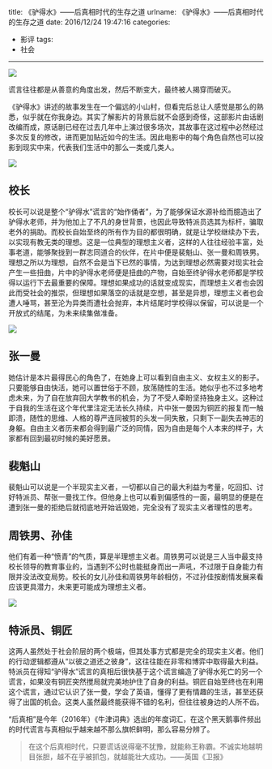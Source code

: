 title: 《驴得水》——后真相时代的生存之道
urlname: 《驴得水》——后真相时代的生存之道
date: 2016/12/24 19:47:16
categories:
- 影评
tags:
- 社会

---
![](https://image.covertness.cn/lvdeshui_p2394839433.jpg)

谎言往往都是从善意的角度出发，然后不断变大，最终被人揭穿而破灭。
<!-- more -->

《驴得水》讲述的故事发生在一个偏远的小山村，但看完后总让人感觉是那么的熟悉，似乎就在你我身边。其实了解影片的背景后就不会感到奇怪，这部影片由话剧改编而成，原话剧已经在过去几年中上演过很多场次，其故事在这过程中必然经过多次反复的修改，进而更加贴近如今的生活。因此电影中的每个角色自然也可以投影到现实中来，代表我们生活中的那么一类或几类人。

![](https://image.covertness.cn/lvdeshui_p2406377111.jpg)

## 校长
校长可以说是整个“驴得水”谎言的“始作俑者”，为了能够保证水源补给而臆造出了驴得水老师，并为他加上了不凡的身世背景，也因此导致特派员选其为标杆，骗取老外的捐助。而校长自始至终的所有作为目的都很明确，就是让学校继续办下去，以实现有教无类的理想。这是一位典型的理想主义者，这样的人往往经验丰富，处事老道，能够聚拢到一群志同道合的伙伴，在片中便是裴魁山、张一曼和周铁男。理想之所以为理想，自然不会是当下已然的事情，为达到理想必然需要对现实社会产生一些扭曲，片中的驴得水老师便是扭曲的产物，自始至终驴得水老师都是学校得以运行下去最重要的保障。理想如果成功的话就变成现实，而理想主义者也会因此而受社会的推崇，但理想如果落空的话就是空想，甚至是异想，理想主义者也会遭人唾骂，甚至沦为异类而遭社会抛弃，本片结尾时学校得以保留，可以说是一个开放式的结尾，为未来续集做准备。

![](https://image.covertness.cn/lvdeshui_p2382570638.jpg)

## 张一曼
她估计是本片最得民心的角色了，在她身上可以看到自由主义、女权主义的影子。只要能够自由快活，她可以置世俗于不顾，放荡随性的生活。她似乎也不过多地考虑未来，为了自在放弃回大学教书的机会，为了不受人牵盼坚持独身主义。这种过于自我的生活在这个年代里注定无法长久持续，片中张一曼因为铜匠的报复而一触即溃，随性的思维、人格的尊严连同被剪的头发一同失散，只剩下一副失去神志的身躯。自由主义者历来都会得到最广泛的同情，因为自由是每个人本来的样子，大家都有回到最初时候的美好愿景。

## 裴魁山
裴魁山可以说是一个半现实主义者，一切都以自己的最大利益为考量，吃回扣、讨好特派员、帮张一曼找工作。但他身上也可以看到偏感性的一面，最明显的便是在遭到张一曼的拒绝后就彻底地开始诋毁她，完全没有了现实主义者理性的思考。

## 周铁男、孙佳
他们有着一种“愤青”的气质，算是半理想主义者。周铁男可以说是三人当中最支持校长领导的教育事业的，当遇到不公时也能挺身而出一声吼，不过限于自身能力有限并没法改变局势。校长的女儿孙佳和周铁男年龄相仿，不过孙佳按剧情发展来看应该更具潜力，未来更可能成为理想主义者。

![](https://image.covertness.cn/lvdeshui_p2406991427.jpg)

## 特派员、铜匠
这两人虽然处于社会阶层的两个极端，但其处事方式都是完全的现实主义者。他们的行动逻辑都遵从“以彼之道还之彼身”，这往往能在非零和博弈中取得最大利益。特派员在得知“驴得水”谎言的真相后很快基于这个谎言编造了驴得水死亡的另一个谎言，如果没有铜匠突然搅局就完美地护住了自身的利益。铜匠自始至终也在利用这个谎言，通过它认识了张一曼，学会了英语，懂得了更有情趣的生活，甚至还获得了出国的机会。这类人虽然最终能获得不错的名利，但往往被身边的人所不齿。

“后真相”是今年（2016年）《牛津词典》选出的年度词汇，在这个黑天鹅事件频出的时代谎言与真相似乎越来越不那么旗帜鲜明，那么容易分辨了。
> 在这个后真相时代，只要谎话说得毫不犹豫，就能称王称霸。不诚实地越明目张胆，越不在乎被抓包，就越能壮大成功。——英国《卫报》
